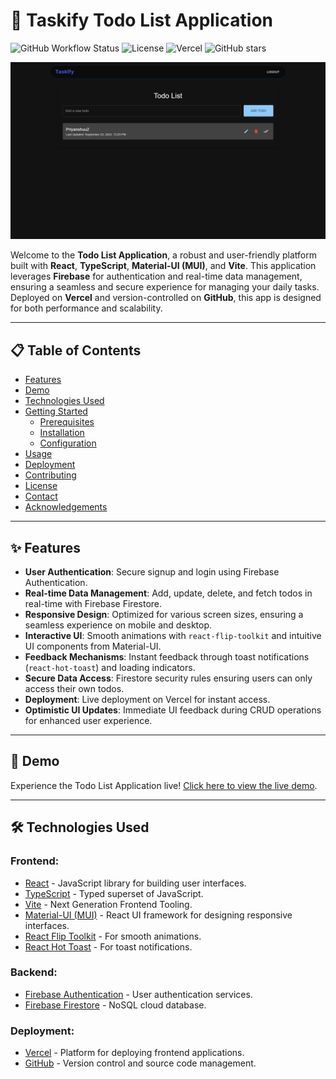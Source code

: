 # 🚀 Taskify Todo List Application

![GitHub Workflow Status](https://img.shields.io/github/workflow/status/PriyanshuGupta28/Taskify/CI)
![License](https://img.shields.io/github/license/PriyanshuGupta28/Taskify)
![Vercel](https://img.shields.io/vercel/status/priyanshu-guptas-projects-77a50415)
![GitHub stars](https://img.shields.io/github/stars/PriyanshuGupta28/Taskify?style=social)

![Todo List App Screenshot](./src/assets/ss.png)

Welcome to the **Todo List Application**, a robust and user-friendly platform built with **React**, **TypeScript**, **Material-UI (MUI)**, and **Vite**. This application leverages **Firebase** for authentication and real-time data management, ensuring a seamless and secure experience for managing your daily tasks. Deployed on **Vercel** and version-controlled on **GitHub**, this app is designed for both performance and scalability.

---

## 📋 Table of Contents

- [Features](#features)
- [Demo](#demo)
- [Technologies Used](#technologies-used)
- [Getting Started](#getting-started)
  - [Prerequisites](#prerequisites)
  - [Installation](#installation)
  - [Configuration](#configuration)
- [Usage](#usage)
- [Deployment](#deployment)
- [Contributing](#contributing)
- [License](#license)
- [Contact](#contact)
- [Acknowledgements](#acknowledgements)

---

## ✨ Features

- **User Authentication**: Secure signup and login using Firebase Authentication.
- **Real-time Data Management**: Add, update, delete, and fetch todos in real-time with Firebase Firestore.
- **Responsive Design**: Optimized for various screen sizes, ensuring a seamless experience on mobile and desktop.
- **Interactive UI**: Smooth animations with `react-flip-toolkit` and intuitive UI components from Material-UI.
- **Feedback Mechanisms**: Instant feedback through toast notifications (`react-hot-toast`) and loading indicators.
- **Secure Data Access**: Firestore security rules ensuring users can only access their own todos.
- **Deployment**: Live deployment on Vercel for instant access.
- **Optimistic UI Updates**: Immediate UI feedback during CRUD operations for enhanced user experience.

---

## 🎥 Demo

Experience the Todo List Application live! [Click here to view the live demo](https://taskify-react-ts.vercel.app/todos).

---

## 🛠 Technologies Used

### **Frontend:**

- [React](https://reactjs.org/) - JavaScript library for building user interfaces.
- [TypeScript](https://www.typescriptlang.org/) - Typed superset of JavaScript.
- [Vite](https://vitejs.dev/) - Next Generation Frontend Tooling.
- [Material-UI (MUI)](https://mui.com/) - React UI framework for designing responsive interfaces.
- [React Flip Toolkit](https://github.com/aholachek/react-flip-toolkit) - For smooth animations.
- [React Hot Toast](https://react-hot-toast.com/) - For toast notifications.

### **Backend:**

- [Firebase Authentication](https://firebase.google.com/products/auth) - User authentication services.
- [Firebase Firestore](https://firebase.google.com/products/firestore) - NoSQL cloud database.

### **Deployment:**

- [Vercel](https://vercel.com/) - Platform for deploying frontend applications.
- [GitHub](https://github.com/) - Version control and source code management.
